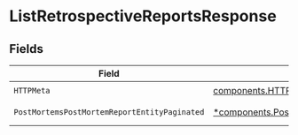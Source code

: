 # ListRetrospectiveReportsResponse


## Fields

| Field                                                                                                                           | Type                                                                                                                            | Required                                                                                                                        | Description                                                                                                                     |
| ------------------------------------------------------------------------------------------------------------------------------- | ------------------------------------------------------------------------------------------------------------------------------- | ------------------------------------------------------------------------------------------------------------------------------- | ------------------------------------------------------------------------------------------------------------------------------- |
| `HTTPMeta`                                                                                                                      | [components.HTTPMetadata](../../models/components/httpmetadata.md)                                                              | :heavy_check_mark:                                                                                                              | N/A                                                                                                                             |
| `PostMortemsPostMortemReportEntityPaginated`                                                                                    | [*components.PostMortemsPostMortemReportEntityPaginated](../../models/components/postmortemspostmortemreportentitypaginated.md) | :heavy_minus_sign:                                                                                                              | List all reports                                                                                                                |